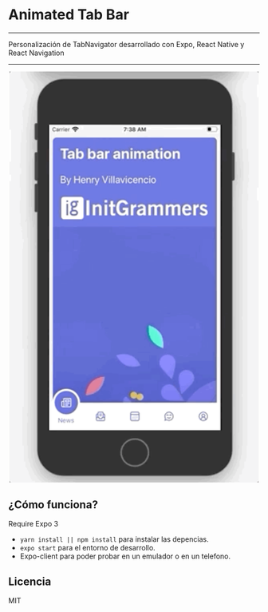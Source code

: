 # Animated Tab Bar

---

Personalización de TabNavigator desarrollado con Expo, React Native y React Navigation

---

<div align="center"> <img src="animated-tab-bar.gif" width="500px"/> </div>

## ¿Cómo funciona?

Require Expo 3

- `yarn install || npm install` para instalar las depencias.
- `expo start` para el entorno de desarrollo.
- Expo-client para poder probar en un emulador o en un telefono.

## Licencia

MIT
